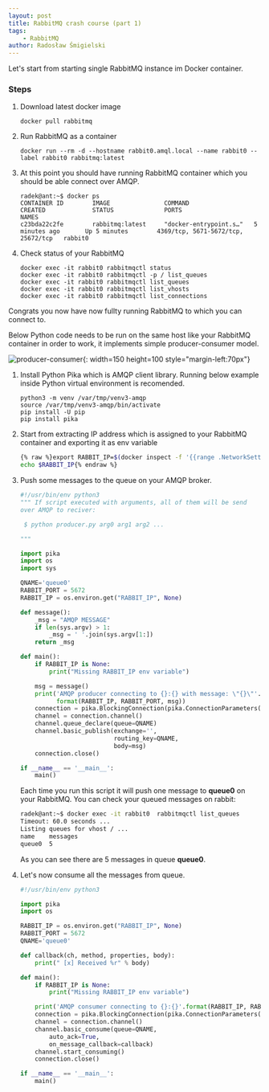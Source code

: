 ```yaml
---
layout: post
title: RabbitMQ crash course (part 1)
tags:
    - RabbitMQ
author: Radosław Śmigielski
---
```


Let's start from starting single RabbitMQ instance im Docker container.

### Steps ###
1. Download latest docker image
   ```
   docker pull rabbitmq
   ```
2. Run RabbitMQ as a container
   ```
   docker run --rm -d --hostname rabbit0.amql.local --name rabbit0 --label rabbit0 rabbitmq:latest
   ```
3. At this point you should have running RabbitMQ container which you should
   be able connect over AMQP.
   ```
   radek@ant:~$ docker ps
   CONTAINER ID        IMAGE               COMMAND                  CREATED             STATUS              PORTS                                NAMES
   c23bda22c2fe        rabbitmq:latest     "docker-entrypoint.s…"   5 minutes ago       Up 5 minutes        4369/tcp, 5671-5672/tcp, 25672/tcp   rabbit0
   ```
4. Check status of your RabbitMQ
   ```
   docker exec -it rabbit0 rabbitmqctl status
   docker exec -it rabbit0 rabbitmqctl -p / list_queues
   docker exec -it rabbit0 rabbitmqctl list_queues
   docker exec -it rabbit0 rabbitmqctl list_vhosts
   docker exec -it rabbit0 rabbitmqctl list_connections
   ```

Congrats you now have now fullty running RabbitMQ to which you can
connect to.

Below Python code needs to be run on the same host like
your RabbitMQ container in order to work, it implements simple
producer-consumer model.

![producer-consumer](https://www.rabbitmq.com/img/tutorials/python-one-overall.png){: width=150 height=100 style="margin-left:70px"}

1. Install Python Pika which is AMQP client library. Running below example
   inside Python virtual environment is recomended.
   ```
   python3 -m venv /var/tmp/venv3-amqp
   source /var/tmp/venv3-amqp/bin/activate
   pip install -U pip
   pip install pika
   ```
2. Start from extracting IP address which is assigned to your RabbitMQ
   container and exporting it as env variable
   ```bash
   {% raw %}export RABBIT_IP=$(docker inspect -f '{{range .NetworkSettings.Networks}}{{.IPAddress}}{{end}}' rabbit0)
   echo $RABBIT_IP{% endraw %}
   ```
3. Push some messages to the queue on your AMQP broker.
   ```python
   #!/usr/bin/env python3
   """ If script executed with arguments, all of them will be send
   over AMQP to reciver:

    $ python producer.py arg0 arg1 arg2 ...

   """

   import pika
   import os
   import sys

   QNAME='queue0'
   RABBIT_PORT = 5672
   RABBIT_IP = os.environ.get("RABBIT_IP", None)

   def message():
       _msg = "AMQP MESSAGE"
       if len(sys.argv) > 1:
           _msg = ' '.join(sys.argv[1:])
       return _msg

   def main():
       if RABBIT_IP is None:
           print("Missing RABBIT_IP env variable")

       msg = message()
       print('AMQP producer connecting to {}:{} with message: \"{}\"'.\
             format(RABBIT_IP, RABBIT_PORT, msg))
       connection = pika.BlockingConnection(pika.ConnectionParameters(RABBIT_IP, RABBIT_PORT))
       channel = connection.channel()
       channel.queue_declare(queue=QNAME)
       channel.basic_publish(exchange='',
                             routing_key=QNAME,
                             body=msg)
       connection.close()

   if __name__ == '__main__':
       main()
   ```
   Each time you run this script it will push one message to **queue0**
   on your RabbitMQ. You can check your queued messages on rabbit:
   ```bash
   radek@ant:~$ docker exec -it rabbit0  rabbitmqctl list_queues
   Timeout: 60.0 seconds ...
   Listing queues for vhost / ...
   name    messages
   queue0  5
   ```
   As you can see there are 5 messages in queue **queue0**.

4. Let's now consume all the messages from queue.
   ```python
   #!/usr/bin/env python3

   import pika
   import os

   RABBIT_IP = os.environ.get("RABBIT_IP", None)
   RABBIT_PORT = 5672
   QNAME='queue0'

   def callback(ch, method, properties, body):
       print(" [x] Received %r" % body)

   def main():
       if RABBIT_IP is None:
           print("Missing RABBIT_IP env variable")

       print('AMQP consumer connecting to {}:{}'.format(RABBIT_IP, RABBIT_PORT))
       connection = pika.BlockingConnection(pika.ConnectionParameters(RABBIT_IP, RABBIT_PORT))
       channel = connection.channel()
       channel.basic_consume(queue=QNAME,
           auto_ack=True,
           on_message_callback=callback)
       channel.start_consuming()
       connection.close()

   if __name__ == '__main__':
       main()
   ```
